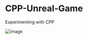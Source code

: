 # CPP-Unreal-Game
Experimenting with CPP 

![image](https://user-images.githubusercontent.com/65513534/158961600-a4f7856c-0bec-4981-afd4-539fbe940747.png)

